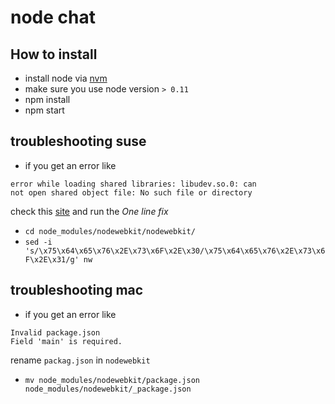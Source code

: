 # node chat

## How to install
- install node via [nvm](https://github.com/creationix/nvm)
- make sure you use node version `> 0.11`
- npm install
- npm start

## troubleshooting suse
- if you get an error like 
```
error while loading shared libraries: libudev.so.0: can
not open shared object file: No such file or directory
```
check this [site](https://github.com/rogerwang/node-webkit/wiki/The-solution-of-lacking-libudev.so.0) and run the *One line fix*
- `cd node_modules/nodewebkit/nodewebkit/`
- `sed -i 's/\x75\x64\x65\x76\x2E\x73\x6F\x2E\x30/\x75\x64\x65\x76\x2E\x73\x6F\x2E\x31/g' nw`

## troubleshooting mac
- if you get an error like
```
Invalid package.json 
Field 'main' is required.
```
rename `packag.json` in `nodewebkit`
- `mv node_modules/nodewebkit/package.json node_modules/nodewebkit/_package.json`
